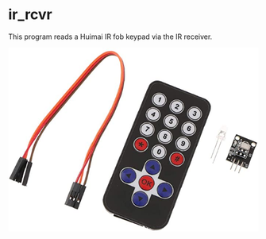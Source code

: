 # ir_rcvr
This program reads a Huimai IR fob keypad via the IR receiver.

![Huimai IR keypad & controller](images/512fqC22hwL._AC_SX679_.jpg)
